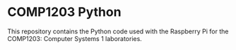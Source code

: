 # COMP1203 Python
This repository contains the Python code used with the Raspberry Pi for the COMP1203: Computer Systems 1 laboratories.
